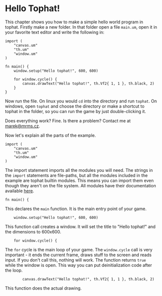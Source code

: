 # Hello Tophat!

This chapter shows you how to make a simple hello world program in tophat.
Firstly make a new folder.  In that folder open a file `main.um`, open it in
your favorite text editor and write the following in:

```
import (
	"canvas.um"
	"th.um"
	"window.um"
)

fn main() {
	window.setup("Hello tophat!", 600, 600)

	for window.cycle() {
		canvas.drawText("Hello tophat!", th.Vf2{ 1, 1 }, th.black, 2)
	}
}
```

Now run the file.  On linux you would `cd` into the directory and run `tophat`.
On windows, open `tophat` and choose the directory or make a shortcut to tophat
in the folder, so you can run the game by just double-clicking it.

Does everything work? Fine. Is there a problem? Contact me at
[marek@mrms.cz](mailto:marek@mrms.cz).

Now let's explain all the parts of the example.

```
import (
	"canvas.um"
	"th.um"
	"window.um"
)
```

The import statement imports all the modules you will need. The strings in the
`import` statements are file-paths, but all the modules included in the example
are tophat builtin modules.  This means you can import them even though they
aren't on the file system.  All modules have their documentation available
[here](api/README.md).

```
fn main() {
```

This declares the `main` function. It is the main entry point of your game.

```
	window.setup("Hello tophat!", 600, 600)
```

This function call creates a window. It will set the title to "Hello tophat!"
and the dimensions to 600x600.

```
	for window.cycle() {
```

The `for` cycle is the main loop of your game. The `window.cycle` call is very
important - it ends the current frame, draws stuff to the screen and reads
input. If you don't call this, nothing will work. The function returns `true`
while the window is open. This way you can put deinitialization code after the
loop.

```
		canvas.drawText("Hello tophat!", th.Vf2{ 1, 1 }, th.black, 2)
```

This function does the actual drawing.
